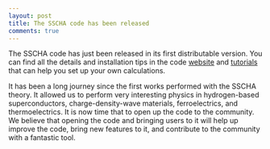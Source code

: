 ```yaml
---
layout: post
title: The SSCHA code has been released
comments: true
---
```


The SSCHA code has just been released in its first distributable version. You can find all the details and installation tips in the code [website](http://sscha.eu/) and [tutorials](http://sscha.eu/tutorials/) that can help you set up your own calculations.

It has been a long journey since the first works performed with the SSCHA theory. It allowed us to perform very interesting physics in hydrogen-based superconductors, charge-density-wave materials, ferroelectrics, and thermoelectrics. It is now time that to open up the code to the community. We believe that opening the code and bringing users to it will help up improve the code, bring new features to it, and contribute to the community with a fantastic tool.   
